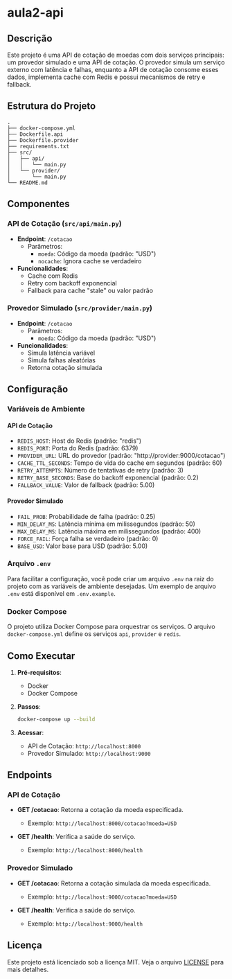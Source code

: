 # aula2-api

## Descrição

Este projeto é uma API de cotação de moedas com dois serviços principais: um provedor simulado e uma API de cotação. O provedor simula um serviço externo com latência e falhas, enquanto a API de cotação consome esses dados, implementa cache com Redis e possui mecanismos de retry e fallback.

## Estrutura do Projeto

```
.
├── docker-compose.yml
├── Dockerfile.api
├── Dockerfile.provider
├── requirements.txt
├── src/
│   ├── api/
│   │   └── main.py
│   └── provider/
│       └── main.py
└── README.md
```

## Componentes

### API de Cotação (`src/api/main.py`)

- **Endpoint**: `/cotacao`
  - Parâmetros:
    - `moeda`: Código da moeda (padrão: "USD")
    - `nocache`: Ignora cache se verdadeiro
- **Funcionalidades**:
  - Cache com Redis
  - Retry com backoff exponencial
  - Fallback para cache "stale" ou valor padrão

### Provedor Simulado (`src/provider/main.py`)

- **Endpoint**: `/cotacao`
  - Parâmetros:
    - `moeda`: Código da moeda (padrão: "USD")
- **Funcionalidades**:
  - Simula latência variável
  - Simula falhas aleatórias
  - Retorna cotação simulada

## Configuração

### Variáveis de Ambiente

#### API de Cotação
- `REDIS_HOST`: Host do Redis (padrão: "redis")
- `REDIS_PORT`: Porta do Redis (padrão: 6379)
- `PROVIDER_URL`: URL do provedor (padrão: "http://provider:9000/cotacao")
- `CACHE_TTL_SECONDS`: Tempo de vida do cache em segundos (padrão: 60)
- `RETRY_ATTEMPTS`: Número de tentativas de retry (padrão: 3)
- `RETRY_BASE_SECONDS`: Base do backoff exponencial (padrão: 0.2)
- `FALLBACK_VALUE`: Valor de fallback (padrão: 5.00)

#### Provedor Simulado
- `FAIL_PROB`: Probabilidade de falha (padrão: 0.25)
- `MIN_DELAY_MS`: Latência mínima em milissegundos (padrão: 50)
- `MAX_DELAY_MS`: Latência máxima em milissegundos (padrão: 400)
- `FORCE_FAIL`: Força falha se verdadeiro (padrão: 0)
- `BASE_USD`: Valor base para USD (padrão: 5.00)

### Arquivo `.env`

Para facilitar a configuração, você pode criar um arquivo `.env` na raiz do projeto com as variáveis de ambiente desejadas. Um exemplo de arquivo `.env` está disponível em `.env.example`.

### Docker Compose

O projeto utiliza Docker Compose para orquestrar os serviços. O arquivo `docker-compose.yml` define os serviços `api`, `provider` e `redis`.

## Como Executar

1. **Pré-requisitos**:
   - Docker
   - Docker Compose

2. **Passos**:
   ```bash
   docker-compose up --build
   ```

3. **Acessar**:
   - API de Cotação: `http://localhost:8000`
   - Provedor Simulado: `http://localhost:9000`

## Endpoints

### API de Cotação

- **GET /cotacao**: Retorna a cotação da moeda especificada.
  - Exemplo: `http://localhost:8000/cotacao?moeda=USD`

- **GET /health**: Verifica a saúde do serviço.
  - Exemplo: `http://localhost:8000/health`

### Provedor Simulado

- **GET /cotacao**: Retorna a cotação simulada da moeda especificada.
  - Exemplo: `http://localhost:9000/cotacao?moeda=USD`

- **GET /health**: Verifica a saúde do serviço.
  - Exemplo: `http://localhost:9000/health`

## Licença

Este projeto está licenciado sob a licença MIT. Veja o arquivo [LICENSE](LICENSE) para mais detalhes.
